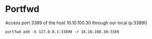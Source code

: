 # Portfwd

Access port 3389 of the host 10.10.100.30 through our local ip:33890

    portfwd add -b 127.0.0.1:33890 -r 10.10.100.30:3389
